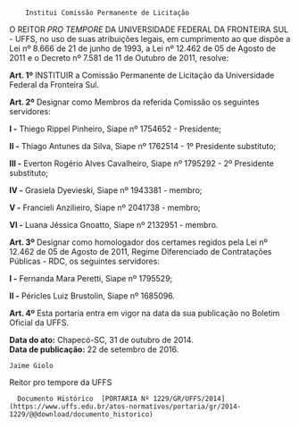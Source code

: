         Institui Comissão Permanente de Licitação  

O REITOR *PRO TEMPORE* DA UNIVERSIDADE FEDERAL DA FRONTEIRA SUL - UFFS, no uso de suas atribuições legais, em cumprimento ao que dispõe a Lei nº 8.666 de 21 de junho de 1993, a Lei nº 12.462 de 05 de Agosto de 2011 e o Decreto nº 7.581 de 11 de Outubro de 2011, resolve:

 **Art. 1º** INSTITUIR a Comissão Permanente de Licitação da Universidade Federal da Fronteira Sul.

 **Art. 2º** Designar como Membros da referida Comissão os seguintes servidores:

 **I -** Thiego Rippel Pinheiro, Siape nº 1754652 - Presidente;

 **II -** Thiago Antunes da Silva, Siape nº 1762514 - 1º Presidente substituto;

 **III -** Everton Rogério Alves Cavalheiro, Siape nº 1795292 - 2º Presidente substituto;

 **IV -** Grasiela Dyevieski, Siape nº 1943381 - membro;

 **V -** Francieli Anzilieiro, Siape nº 2041738 - membro;

 **VI -** Luana Jéssica Gnoatto, Siape nº 2132951 - membro.

 **Art. 3º** Designar como homologador dos certames regidos pela Lei nº 12.462 de 05 de Agosto de 2011, Regime Diferenciado de Contratações Públicas - RDC, os seguintes servidores:

 **I -** Fernanda Mara Peretti, Siape nº 1795529;

 **II -** Péricles Luiz Brustolin, Siape nº 1685096.

 **Art. 4º** Esta portaria entra em vigor na data da sua publicação no Boletim Oficial da UFFS.

  

   **Data do ato:** Chapecó-SC, 31 de outubro de 2014.   
 **Data de publicação:**  22 de setembro de 2016. 

    Jaime Giolo   
 Reitor pro tempore da UFFS 

      Documento Histórico  [PORTARIA Nº 1229/GR/UFFS/2014](https://www.uffs.edu.br/atos-normativos/portaria/gr/2014-1229/@@download/documento_historico)     
      